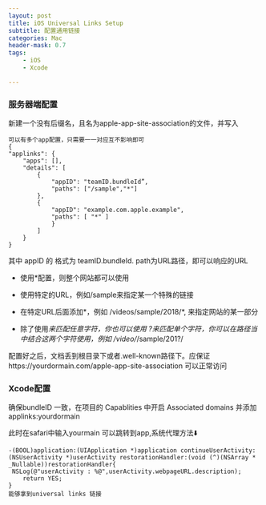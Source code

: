 ```yaml
---
layout: post
title: iOS Universal Links Setup
subtitle: 配置通用链接
categories: Mac
header-mask: 0.7
tags: 
    - iOS
    - Xcode

---
```


### 服务器端配置
新建一个没有后缀名，且名为apple-app-site-association的文件，并写入
	
	可以有多个app配置，只需要一一对应互不影响即可
	{
	"applinks": {
        "apps": [],
        "details": [
            {
                "appID": "teamID.bundleId”,
                "paths": ["/sample","*"]
            },
            {
                "appID": "example.com.apple.example",
                "paths": [ "*" ]
            	}
        	]
    	}
	}


其中 appID 的 格式为 teamID.bundleId.
path为URL路径，即可以响应的URL

* 使用*配置，则整个网站都可以使用

* 使用特定的URL，例如/sample来指定某一个特殊的链接

* 在特定URL后面添加*，例如 /videos/sample/2018/*, 来指定网站的某一部分

* 除了使用*来匹配任意字符，你也可以使用 ?来匹配单个字符，你可以在路径当中结合这两个字符使用，例如 /video/*/sample/201?/

配置好之后，文档丢到根目录下或者.well-known路径下。应保证https://yourdormain.com/apple-app-site-association 可以正常访问

### Xcode配置

确保bundleID 一致，在项目的 Capablities 中开启 Associated domains 并添加 applinks:yourdormain

此时在safari中输入yourmain 可以跳转到app,系统代理方法⬇️

	-(BOOL)application:(UIApplication *)application continueUserActivity:(NSUserActivity *)userActivity restorationHandler:(void (^)(NSArray * 	_Nullable))restorationHandler{
	 NSLog(@"userActivity : %@",userActivity.webpageURL.description);
	    return YES;
	}
	能够拿到universal links 链接
	

